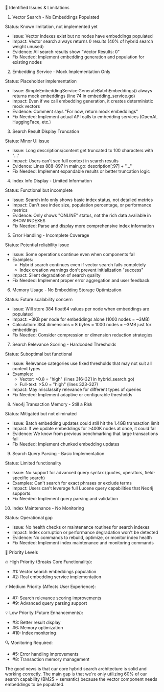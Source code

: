 🐛 Identified Issues & Limitations

  1. Vector Search - No Embeddings Populated

  Status: Known limitation, not implemented yet
  - Issue: Vector indexes exist but no nodes have embeddings populated
  - Impact: Vector search always returns 0 results (40% of hybrid search weight unused)
  - Evidence: All search results show "Vector Results: 0"
  - Fix Needed: Implement embedding generation and population for existing nodes

  2. Embedding Service - Mock Implementation Only

  Status: Placeholder implementation
  - Issue: SimpleEmbeddingService.GenerateBatchEmbeddings() always returns mock embeddings (line 74 in
  embedding_service.go)
  - Impact: Even if we call embedding generation, it creates deterministic mock vectors
  - Evidence: Comment says "For now, return mock embeddings"
  - Fix Needed: Implement actual API calls to embedding services (OpenAI, HuggingFace, etc.)

  3. Search Result Display Truncation

  Status: Minor UI issue
  - Issue: Long descriptions/content get truncated to 100 characters with "..."
  - Impact: Users can't see full context in search results
  - Evidence: Lines 888-897 in main.go: description[:97] + "..."
  - Fix Needed: Implement expandable results or better truncation logic

  4. Index Info Display - Limited Information

  Status: Functional but incomplete
  - Issue: Search info only shows basic index status, not detailed metrics
  - Impact: Can't see index size, population percentage, or performance metrics
  - Evidence: Only shows "ONLINE" status, not the rich data available in SHOW INDEXES
  - Fix Needed: Parse and display more comprehensive index information

  5. Error Handling - Incomplete Coverage

  Status: Potential reliability issue
  - Issue: Some operations continue even when components fail
  - Examples:
    - Hybrid search continues even if vector search fails completely
    - Index creation warnings don't prevent initialization "success"
  - Impact: Silent degradation of search quality
  - Fix Needed: Implement proper error aggregation and user feedback

  6. Memory Usage - No Embedding Storage Optimization

  Status: Future scalability concern
  - Issue: Will store 384 float64 values per node when embeddings are populated
  - Impact: ~3KB per node for embeddings alone (1000 nodes = ~3MB)
  - Calculation: 384 dimensions × 8 bytes × 1000 nodes = ~3MB just for embeddings
  - Fix Needed: Consider compression or dimension reduction strategies

  7. Search Relevance Scoring - Hardcoded Thresholds

  Status: Suboptimal but functional
  - Issue: Relevance categories use fixed thresholds that may not suit all content types
  - Examples:
    - Vector: >0.8 = "high" (lines 316-321 in hybrid_search.go)
    - Full-text: >5.0 = "high" (lines 323-327)
  - Impact: May misclassify relevance for different types of queries
  - Fix Needed: Implement adaptive or configurable thresholds

  8. Neo4j Transaction Memory - Still a Risk

  Status: Mitigated but not eliminated
  - Issue: Batch embedding updates could still hit the 1.4GB transaction limit
  - Impact: If we update embeddings for >400K nodes at once, it could fail
  - Evidence: We know from previous benchmarking that large transactions fail
  - Fix Needed: Implement chunked embedding updates

  9. Search Query Parsing - Basic Implementation

  Status: Limited functionality
  - Issue: No support for advanced query syntax (quotes, operators, field-specific search)
  - Examples: Can't search for exact phrases or exclude terms
  - Impact: Users can't leverage full Lucene query capabilities that Neo4j supports
  - Fix Needed: Implement query parsing and validation

  10. Index Maintenance - No Monitoring

  Status: Operational gap
  - Issue: No health checks or maintenance routines for search indexes
  - Impact: Index corruption or performance degradation won't be detected
  - Evidence: No commands to rebuild, optimize, or monitor index health
  - Fix Needed: Implement index maintenance and monitoring commands

  🔧 Priority Levels

  🔥 High Priority (Breaks Core Functionality):
  - #1: Vector search embeddings population
  - #2: Real embedding service implementation

  ⚡ Medium Priority (Affects User Experience):
  - #7: Search relevance scoring improvements
  - #9: Advanced query parsing support

  💡 Low Priority (Future Enhancements):
  - #3: Better result display
  - #6: Memory optimization
  - #10: Index monitoring

  🔍 Monitoring Required:
  - #5: Error handling improvements
  - #8: Transaction memory management

  The good news is that our core hybrid search architecture is solid and working correctly. The main gap is that we're
  only utilizing 60% of our search capability (BM25 + semantic) because the vector component needs embeddings to be
  populated.
